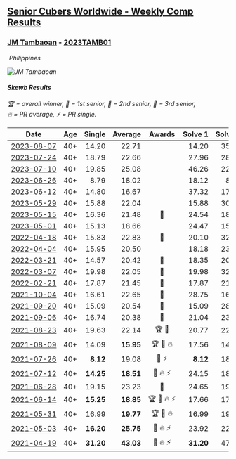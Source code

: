 <style>table {white-space: nowrap;}</style>
<link rel="stylesheet" type="text/css" href="/scw-comp/css/flags.css" />

## [Senior Cubers Worldwide - Weekly Comp Results](/scw-comp/results/)
### [JM Tambaoan](README.md) - [2023TAMB01](https://www.worldcubeassociation.org/persons/2023TAMB01?event=skewb)

<i class="flag flag-PH" />&nbsp;Philippines

![JM Tambaoan](1681359750.png)

#### Skewb Results

<span style="white-space: nowrap;">🏆 = overall winner</span>, <span style="white-space: nowrap;">🥇 = 1st senior</span>, <span style="white-space: nowrap;">🥈 = 2nd senior</span>, <span style="white-space: nowrap;">🥉 = 3rd senior</span>, <span style="white-space: nowrap;">🔥 = PR average</span>, <span style="white-space: nowrap;">⚡ = PR single</span>.

| Date | Age | Single | Average | Awards | Solve 1 | Solve 2 | Solve 3 | Solve 4 | Solve 5 | Video |
| :--: | :--: | --: | --: | :--: | --: | --: | --: | --: | --: | :-- |
| [2023-08-07](../../results/2023-08-07/skewb.md) | 40+ | 14.20 | 22.71 |  | 14.20 | 35.68 | 21.45 | 23.44 | 23.25 | [Desktop](https://www.facebook.com/events/666756165039562/permalink/672534227795089) / [Mobile](https://m.facebook.com/events/666756165039562?view=permalink&id=672534227795089) |
| [2023-07-24](../../results/2023-07-24/skewb.md) | 40+ | 18.79 | 22.66 |  | 27.96 | 28.97 | 21.21 | 18.80 | 18.79 | [Desktop](https://www.facebook.com/events/806030584473421/permalink/812511040492042) / [Mobile](https://m.facebook.com/events/806030584473421?view=permalink&id=812511040492042) |
| [2023-07-10](../../results/2023-07-10/skewb.md) | 40+ | 19.85 | 25.08 |  | 46.26 | 22.37 | 29.88 | 22.99 | 19.85 | [Desktop](https://www.facebook.com/events/290406996735190/permalink/297284429380780) / [Mobile](https://m.facebook.com/events/290406996735190?view=permalink&id=297284429380780) |
| [2023-06-26](../../results/2023-06-26/skewb.md) | 40+ | 8.79 | 18.02 |  | 18.12 | 8.79 | 19.42 | 22.62 | 16.52 | [Desktop](https://www.facebook.com/events/310574547970581/permalink/318900627137973) / [Mobile](https://m.facebook.com/events/310574547970581?view=permalink&id=318900627137973) |
| [2023-06-12](../../results/2023-06-12/skewb.md) | 40+ | 14.80 | 16.67 |  | 37.32 | 17.90 | 14.82 | 17.28 | 14.80 | [Desktop](https://www.facebook.com/events/252304080823510/permalink/257780100275908) / [Mobile](https://m.facebook.com/events/252304080823510?view=permalink&id=257780100275908) |
| [2023-05-29](../../results/2023-05-29/skewb.md) | 40+ | 15.88 | 22.04 |  | 15.88 | 30.15 | 20.64 | 23.93 | 21.55 | [Desktop](https://www.facebook.com/events/3552780501633678/permalink/3557598087818586) / [Mobile](https://m.facebook.com/events/3552780501633678?view=permalink&id=3557598087818586) |
| [2023-05-15](../../results/2023-05-15/skewb.md) | 40+ | 16.36 | 21.48 | 🥈 | 24.54 | 18.80 | 21.11 | 16.36 | 27.56 | [Desktop](https://www.facebook.com/events/128088546941599/permalink/135681639515623) / [Mobile](https://m.facebook.com/events/128088546941599?view=permalink&id=135681639515623) |
| [2023-05-01](../../results/2023-05-01/skewb.md) | 40+ | 15.13 | 18.66 |  | 24.47 | 15.13 | 15.27 | 21.59 | 19.12 | [Desktop](https://www.facebook.com/events/1407988503335303/permalink/1412853516182135) / [Mobile](https://m.facebook.com/events/1407988503335303?view=permalink&id=1412853516182135) |
| [2022-04-18](../../results/2022-04-18/skewb.md) | 40+ | 15.83 | 22.83 | 🥉 | 20.10 | 32.32 | 24.00 | 24.40 | 15.83 | [Desktop](https://www.facebook.com/events/566110581332467/permalink/573215170622008) / [Mobile](https://m.facebook.com/events/566110581332467?view=permalink&id=573215170622008) |
| [2022-04-04](../../results/2022-04-04/skewb.md) | 40+ | 15.95 | 20.50 |  | 18.18 | 23.93 | 15.95 | 22.60 | 20.71 | [Desktop](https://www.facebook.com/events/1171138513621623/permalink/1174213976647410) / [Mobile](https://m.facebook.com/events/1171138513621623?view=permalink&id=1174213976647410) |
| [2022-03-21](../../results/2022-03-21/skewb.md) | 40+ | 14.57 | 20.42 | 🥈 | 18.35 | 20.15 | 22.76 | 25.76 | 14.57 | [Desktop](https://www.facebook.com/events/525463282272711/permalink/532702298215476) / [Mobile](https://m.facebook.com/events/525463282272711?view=permalink&id=532702298215476) |
| [2022-03-07](../../results/2022-03-07/skewb.md) | 40+ | 19.98 | 22.05 | 🥈 | 19.98 | 32.88 | 23.46 | 21.96 | 20.74 | [Desktop](https://www.facebook.com/events/492851219083428/permalink/498110298557520) / [Mobile](https://m.facebook.com/events/492851219083428?view=permalink&id=498110298557520) |
| [2022-02-21](../../results/2022-02-21/skewb.md) | 40+ | 17.87 | 21.45 | 🥉 | 17.87 | 21.03 | 23.67 | 26.91 | 19.64 | [Desktop](https://www.facebook.com/events/283377510532834/permalink/286452253558693) / [Mobile](https://m.facebook.com/events/283377510532834?view=permalink&id=286452253558693) |
| [2021-10-04](../../results/2021-10-04/skewb.md) | 40+ | 16.61 | 22.65 | 🥉 | 28.75 | 16.61 | 29.98 | 18.65 | 20.55 | [Desktop](https://www.facebook.com/events/1205858816603137/permalink/1214797052375980) / [Mobile](https://m.facebook.com/events/1205858816603137?view=permalink&id=1214797052375980) |
| [2021-09-20](../../results/2021-09-20/skewb.md) | 40+ | 15.09 | 20.54 | 🥈 | 15.09 | 28.72 | 22.37 | 16.64 | 22.60 | [Desktop](https://www.facebook.com/events/374286267681717/permalink/383599566750387) / [Mobile](https://m.facebook.com/events/374286267681717?view=permalink&id=383599566750387) |
| [2021-09-06](../../results/2021-09-06/skewb.md) | 40+ | 16.74 | 20.38 | 🥈 | 21.04 | 23.42 | 19.34 | 16.74 | 20.75 | [Desktop](https://www.facebook.com/events/369922348122346/permalink/379190007195580) / [Mobile](https://m.facebook.com/events/369922348122346?view=permalink&id=379190007195580) |
| [2021-08-23](../../results/2021-08-23/skewb.md) | 40+ | 19.63 | 22.14 | 🏆 🥇 | 20.77 | 22.68 | 25.08 | 19.63 | 22.97 | [Desktop](https://www.facebook.com/events/540950593849891/permalink/549914252953525) / [Mobile](https://m.facebook.com/events/540950593849891?view=permalink&id=549914252953525) |
| [2021-08-09](../../results/2021-08-09/skewb.md) | 40+ | 14.09 | **15.95** | 🏆 🥇 🔥 | 17.56 | 14.09 | 14.66 | 18.33 | 15.64 | [Desktop](https://www.facebook.com/events/342027504219422/permalink/350830740005765) / [Mobile](https://m.facebook.com/events/342027504219422?view=permalink&id=350830740005765) |
| [2021-07-26](../../results/2021-07-26/skewb.md) | 40+ | **8.12** | 19.08 | 🥈 ⚡ | **8.12** | 18.29 | 17.32 | 21.63 | 30.21 | [Desktop](https://www.facebook.com/events/5895704557137692/permalink/5959936100714537) / [Mobile](https://m.facebook.com/events/5895704557137692?view=permalink&id=5959936100714537) |
| [2021-07-12](../../results/2021-07-12/skewb.md) | 40+ | **14.25** | **18.51** | 🥈 🔥 ⚡ | 24.15 | 18.24 | 20.44 | 16.85 | **14.25** | [Desktop](https://www.facebook.com/events/853178815336395/permalink/861036744550602) / [Mobile](https://m.facebook.com/events/853178815336395?view=permalink&id=861036744550602) |
| [2021-06-28](../../results/2021-06-28/skewb.md) | 40+ | 19.15 | 23.23 | 🥈 | 24.65 | 19.58 | 25.46 | 33.42 | 19.15 | [Desktop](https://www.facebook.com/events/2032757193542617/permalink/2043529662465370) / [Mobile](https://m.facebook.com/events/2032757193542617?view=permalink&id=2043529662465370) |
| [2021-06-14](../../results/2021-06-14/skewb.md) | 40+ | **15.25** | **18.85** | 🏆 🥇 🔥 ⚡ | 17.66 | 17.37 | **15.25** | 21.53 | 32.20 | [Desktop](https://www.facebook.com/events/154757253369245/permalink/162971605881143) / [Mobile](https://m.facebook.com/events/154757253369245?view=permalink&id=162971605881143) |
| [2021-05-31](../../results/2021-05-31/skewb.md) | 40+ | 16.99 | **19.77** | 🏆 🥇 🔥 | 16.99 | 19.91 | 22.14 | 19.84 | 19.56 | [Desktop](https://www.facebook.com/events/4232725036784843/permalink/4268563863200960) / [Mobile](https://m.facebook.com/events/4232725036784843?view=permalink&id=4268563863200960) |
| [2021-05-03](../../results/2021-05-03/skewb.md) | 40+ | **16.20** | **25.75** | 🥈 🔥 ⚡ | 23.92 | 22.76 | **16.20** | 30.57 | 30.62 | [Desktop](https://www.facebook.com/events/1091923434665777/permalink/1097154070809380) / [Mobile](https://m.facebook.com/events/1091923434665777?view=permalink&id=1097154070809380) |
| [2021-04-19](../../results/2021-04-19/skewb.md) | 40+ | **31.20** | **43.03** | 🥇 🔥 ⚡ | **31.20** | 47.53 | 31.72 | DNF | 49.83 | [Desktop](https://www.facebook.com/events/455121419077355/permalink/460118818577615) / [Mobile](https://m.facebook.com/events/455121419077355?view=permalink&id=460118818577615) |


<!-- Global site tag (gtag.js) - Google Analytics -->
<script async src="https://www.googletagmanager.com/gtag/js?id=UA-86348435-3"></script>
<script>window.dataLayer = window.dataLayer || []; function gtag() {dataLayer.push(arguments);} gtag('js', new Date()); gtag('config', 'UA-86348435-3');</script>
